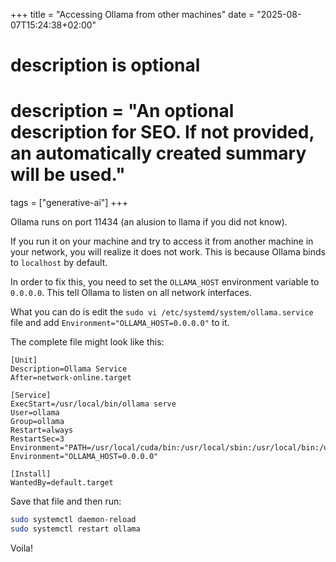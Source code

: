 +++
title = "Accessing Ollama from other machines"
date = "2025-08-07T15:24:38+02:00"

#
# description is optional
#
# description = "An optional description for SEO. If not provided, an automatically created summary will be used."

tags = ["generative-ai"]
+++

Ollama runs on port 11434 (an alusion to llama if you did not know).

If you run it on your machine and try to access it from another machine in your network, you will realize it does not work.
This is because Ollama binds to `localhost` by default.

In order to fix this, you need to set the `OLLAMA_HOST` environment variable to `0.0.0.0`.
This tell Ollama to listen on all network interfaces.

What you can do is edit the `sudo vi /etc/systemd/system/ollama.service` file
and add `Environment="OLLAMA_HOST=0.0.0.0"` to it.

The complete file might look like this:

```plaintext
[Unit]
Description=Ollama Service
After=network-online.target

[Service]
ExecStart=/usr/local/bin/ollama serve
User=ollama
Group=ollama
Restart=always
RestartSec=3
Environment="PATH=/usr/local/cuda/bin:/usr/local/sbin:/usr/local/bin:/usr/sbin:/usr/bin:/sbin:/bin:/usr/games:/usr/local/games:/snap/bin"
Environment="OLLAMA_HOST=0.0.0.0"

[Install]
WantedBy=default.target
```

Save that file and then run:

```sh
sudo systemctl daemon-reload
sudo systemctl restart ollama
```

Voila!
